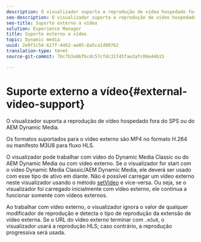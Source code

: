 ```yaml
---
description: O visualizador suporta a reprodução de vídeo hospedado fora do SPS ou do AEM Dynamic Media.
seo-description: O visualizador suporta a reprodução de vídeo hospedado fora do SPS ou do AEM Dynamic Media.
seo-title: Suporte externo a vídeo
solution: Experience Manager
title: Suporte externo a vídeo
topic: Dynamic media
uuid: 2e9f1c54-627f-4462-ae85-8a5ca1d09762
translation-type: tm+mt
source-git-commit: 7bc7b3a86fbcdc57cfdc31745fae3afc06e44b15

---
```



# Suporte externo a vídeo{#external-video-support}

O visualizador suporta a reprodução de vídeo hospedado fora do SPS ou do AEM Dynamic Media.

Os formatos suportados para o vídeo externo são MP4 no formato H.264 ou manifesto M3U8 para fluxo HLS.

O visualizador pode trabalhar com vídeo do Dynamic Media Classic ou do AEM Dynamic Media ou com vídeo externo. Se o visualizador for start com o vídeo Dynamic Media Classic/AEM Dynamic Media, ele deverá ser usado com esse tipo de ativo em diante. Não é possível carregar um vídeo externo neste visualizador usando o método [setVideo](../../c-html5-aem-asset-viewers/c-html5-aem-video360/c-html5-aem-video360-javascriptapiref/r-html5-aem-video360-javascriptapiref-setvideo.md#reference-85d3422d6ce64a36ac74827120b5a17c) e vice-versa. Ou seja, se o visualizador foi carregado inicialmente com vídeo externo, ele continua a funcionar somente com vídeos externos.

Ao trabalhar com vídeo externo, o visualizador ignora o valor de qualquer modificador de reprodução e detecta o tipo de reprodução da extensão de vídeo externa. Se o URL do vídeo externo terminar com `.m3u8`, o visualizador usará a reprodução HLS; caso contrário, a reprodução progressiva será usada.
